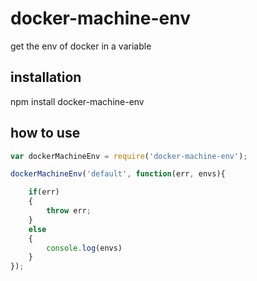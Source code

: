 # docker-machine-env
get the env of docker in a variable

## installation
npm install docker-machine-env

## how to use
```javascript
var dockerMachineEnv = require('docker-machine-env');

dockerMachineEnv('default', function(err, envs){

	if(err)
	{
		throw err;
	}
	else
	{
		console.log(envs)
	}
});
```

